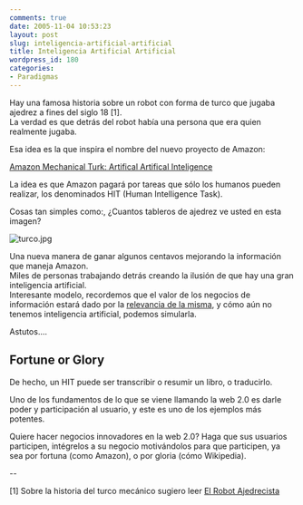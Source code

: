 ```yaml
---
comments: true
date: 2005-11-04 10:53:23
layout: post
slug: inteligencia-artificial-artificial
title: Inteligencia Artificial Artificial
wordpress_id: 180
categories:
- Paradigmas
---
```


Hay una famosa historia sobre un robot con forma de turco que jugaba ajedrez a fines del siglo 18 [1].  
La verdad es que detrás del robot había una persona que era quien realmente jugaba.

Esa idea es la que inspira el nombre del nuevo proyecto de Amazon:

[Amazon Mechanical Turk: Artifical Artifical Inteligence](http://www.mturk.com/mturk/welcome)

La idea es que Amazon pagará por tareas que sólo los humanos pueden realizar, los denominados HIT (Human Intelligence Task).

Cosas tan simples como:, ¿Cuantos tableros de ajedrez ve usted en esta imagen?

![turco.jpg](http://www.lnds.net/images/turco.jpg)

Una nueva manera de ganar algunos centavos mejorando la información que maneja Amazon.   
Miles de personas trabajando detrás creando la ilusión de que hay una gran inteligencia artificial.   
Interesante modelo, recordemos que el valor de los negocios de información estará dado por la [relevancia de la misma](http://www.lnds.net/2005/11/importa_el_open_source.html#more), y cómo aún no tenemos inteligencia artificial, podemos simularla.

Astutos....

## Fortune or Glory

De hecho, un HIT puede ser transcribir o resumir un libro, o traducirlo.

Uno de los fundamentos de lo que se viene llamando la web 2.0 es darle poder y participación al usuario, y este es uno de los ejemplos más potentes.

Quiere hacer negocios innovadores en la web 2.0? Haga que sus usuarios participen, intégrelos a su negocio motivándolos para que participen, ya sea por fortuna (como Amazon), o por gloria (cómo Wikipedia).

--

[1] Sobre la historia del turco mecánico sugiero leer [El Robot Ajedrecista](http://www.portalajedrez.com/anecdotas/turco.php)



